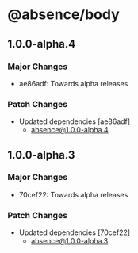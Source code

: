 # @absence/body

## 1.0.0-alpha.4

### Major Changes

- ae86adf: Towards alpha releases

### Patch Changes

- Updated dependencies [ae86adf]
  - absence@1.0.0-alpha.4

## 1.0.0-alpha.3

### Major Changes

- 70cef22: Towards alpha releases

### Patch Changes

- Updated dependencies [70cef22]
  - absence@1.0.0-alpha.3
